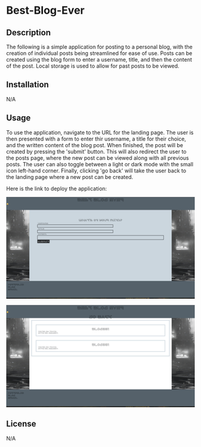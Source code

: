 # Best-Blog-Ever

## Description
The following is a simple application for posting to a personal blog, with the creation of individual posts being streamlined for ease of use. Posts can be created using the blog form to enter a username, title, and then the content of the post. Local storage is used to allow for past posts to be viewed.

## Installation
N/A

## Usage
To use the application, navigate to the URL for the landing page. The user is then presented with a form to enter thir username, a title for their choice, and the written content of the blog post. When finished, the post will be created by pressing the 'submit' button. This will also redirect the user to the posts page, where the new post can be viewed along with all previous posts. The user can also toggle between a light or dark mode with the small icon left-hand corner. Finally, clicking 'go back' will take the user back to the landing page where a new post can be created.

Here is the link to deploy the application:




![Blog landing page](./assets/images/Blog%20screenshot%20dark%20mode.png)

![Blog Posts page](./assets/images/Blog%20screenshot%20posts.png)
 
## License
N/A